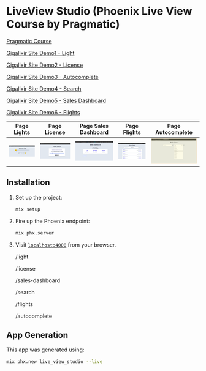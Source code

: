 # LiveView Studio (Phoenix Live View Course by Pragmatic)

[Pragmatic Course](https://online.pragmaticstudio.com/courses/liveview)

[Gigalixir Site Demo1 - Light](https://positive-worthwhile-puma.gigalixirapp.com/light)

[Gigalixir Site Demo2 - License](https://positive-worthwhile-puma.gigalixirapp.com/license)

[Gigalixir Site Demo3 - Autocomplete](https://positive-worthwhile-puma.gigalixirapp.com/autocomplete)

[Gigalixir Site Demo4 - Search](https://positive-worthwhile-puma.gigalixirapp.com/search)

[Gigalixir Site Demo5 - Sales Dashboard](https://positive-worthwhile-puma.gigalixirapp.com/sales-dashboard)

[Gigalixir Site Demo6 - Flights](https://positive-worthwhile-puma.gigalixirapp.com/flights)

| Page Lights  | Page License | Page Sales Dashboard | Page Flights | Page Autocomplete |
|---| ---| ---| ---| ---|
| ![](https://github.com/rcoproc/live_studio_phoenix_elixir/blob/master/screens/Screen1.png?raw=true) | ![](https://github.com/rcoproc/live_studio_phoenix_elixir/blob/master/screens/screen2.png?raw=true) | ![](https://github.com/rcoproc/live_studio_phoenix_elixir/blob/master/screens/screen3.png?raw=true) | ![](https://github.com/rcoproc/live_studio_phoenix_elixir/blob/master/screens/screen4.png?raw=true) | ![](https://github.com/rcoproc/live_studio_phoenix_elixir/blob/master/screens/screen5.png?raw=true) |


## Installation

1. Set up the project:

    ```sh
    mix setup
    ```

2. Fire up the Phoenix endpoint:

    ```sh
    mix phx.server
    ```

3. Visit [`localhost:4000`](http://localhost:4000) from your browser.

    /light
    
    /license
    
    /sales-dashboard
    
    /search
    
    /flights
    
    /autocomplete

## App Generation

This app was generated using:

```sh
mix phx.new live_view_studio --live
```
